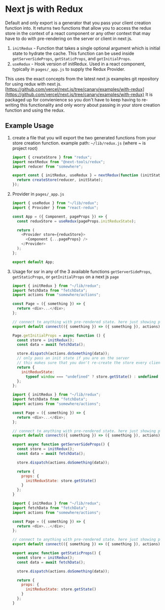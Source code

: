 # Next js with Redux

Default and only export is a generator that you pass your client creation function into. It returns two functions that allow you to access the redux store in the context of a react component or any other context that may have to do with pre-rendering on the server or client in next js.

1. `initRedux` - Function that takes a single optional argument which is initial state to hydrate the cache. This function can be used inside `getServerSideProps`, `getStaticProps`, and `getInitialProps`.
2. `useRedux` - Hook version of initRedux. Used in a react component, typically in `pages/_app.js` to supply the Redux Provider.

This uses the exact concepts from the latest next js examples git repository for using redux with next js. [https://github.com/vercel/next.js/tree/canary/examples/with-redux](https://github.com/vercel/next.js/tree/canary/examples/with-redux) It is packaged up for convienience so you don't have to keep having to re-writing this functionality and only worry about passing in your store creation function and using the redux.

## Example Usage

1. create a file that you will export the two generated functions from your store creation function. example path: `~/lib/redux.js` (where ~ is project root)

   ```js
   import { createStore } from "redux";
   import nextRedux from "@next-tools/redux";
   import reducer from "somewhere";

   export const { initRedux, useRedux } = nextRedux(function (initState) {
     return createStore(reducer, initState);
   });
   ```

2. Provider in `pages/_app.js`

   ```js
   import { useRedux } from "~/lib/redux";
   import { Provider } from "react-redux";

   const App = ({ Component, pageProps }) => {
     const reduxStore = useRedux(pageProps.initReduxState);

     return (
       <Provider store={reduxStore}>
         <Component {...pageProps} />
       </Provider>
     );
   };

   export default App;
   ```

3. Usage for ssr in any of the 3 available functions `getServerSideProps`, `getStaticProps`, or `getInitialProps` on a next js `page`

   ```js
   import { initRedux } from "~/lib/redux";
   import fetchData from "fetchData";
   import actions from "somewhere/actions";

   const Page = ({ something }) => {
     return <div>...</div>;
   };

   // connect to anything with pre-rendered state. here just showing page component for simple example
   export default connect(({ something }) => ({ something }), actions)(Page);

   Page.getInitialProps = async function () {
     const store = initRedux();
     const data = await fetchData();

     store.dispatch(actions.doSomething(data));
     // only pass an init state if you are on the server
     // this makes sure that you don't re-create the store every client-side transition
     return {
       initReduxState:
         typeof window === "undefined" ? store.getState() : undefined
     };
   };
   ```

   ```js
   import { initRedux } from "~/lib/redux";
   import fetchData from "fetchData";
   import actions from "somewhere/actions";

   const Page = ({ something }) => {
     return <div>...</div>;
   };

   // connect to anything with pre-rendered state. here just showing page component for simple example
   export default connect(({ something }) => ({ something }), actions)(Page);

   export async function getServerSideProps() {
     const store = initRedux();
     const data = await fetchData();

     store.dispatch(actions.doSomething(data));

     return {
       props: {
         initReduxState: store.getState()
       }
     };
   }
   ```

   ```js
   import { initRedux } from "~/lib/redux";
   import fetchData from "fetchData";
   import actions from "somewhere/actions";

   const Page = ({ something }) => {
     return <div>...</div>;
   };

   // connect to anything with pre-rendered state. here just showing page component for simple example
   export default connect(({ something }) => ({ something }), actions)(Page);

   export async function getStaticProps() {
     const store = initRedux();
     const data = await fetchData();

     store.dispatch(actions.doSomething(data));

     return {
       props: {
         initReduxState: store.getState()
       }
     };
   }
   ```
